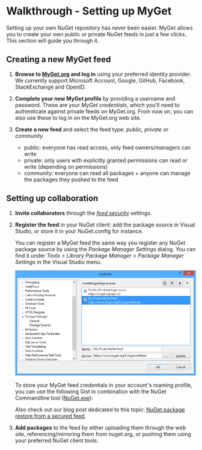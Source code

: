 ﻿# Walkthrough - Setting up MyGet

Setting up your own NuGet repository has never been easier. MyGet allows you to create your own public or private NuGet feeds in just a few clicks. This section will guide you through it.

## Creating a new MyGet feed

1. **Browse to [MyGet.org][1] and log in** using your preferred identity provider. We currently support Microsoft Account, Google, GitHub, Facebook, StackExchange and OpenID.

2. **Complete your new MyGet profile** by providing a username and password. These are your *MyGet credentials*, which you'll need to authenticate against private feeds on MyGet.org. From now on, you can also use these to log in on the MyGet.org web site.

3. **Create a new feed** and select the feed type: *public, private or community*

	* public: everyone has read access, only feed owners/managers can write
	* private: only users with explicitly granted permissions can read or write (depending on permissions)
	* community: everyone can read all packages + anyone can manage the packages they pushed to the feed

## Setting up collaboration

1. **Invite collaborators** through the *[feed security][2]* settings.

2. **Register the feed** in your NuGet client: add the package source in Visual Studio, or store it in your NuGet.config for instance.

	You can register a MyGet feed the same way you register any NuGet package source by using the _Package Manager Settings_ dialog.
	You can find it under _Tools > Library Package Manager > Package Manager Settings_ in the Visual Studio menu.

	![Register MyGet Feed](Images/faq_register_myget_feed.png)

	To store your MyGet feed credentials in your account's roaming profile, you can use the following Gist in combination with the NuGet Commandline tool (<a href="https://nuget.org/nuget.exe" title="Click here to download the NuGet commandline tool">NuGet.exe</a>):

	<script src="https://gist.github.com/xavierdecoster/3205826.js"></script>

	Also check out our blog post dedicated to this topic: <a href="http://blog.myget.org/post/2012/12/12/NuGet-package-restore-from-a-secured-feed.aspx" target="_blank">NuGet package restore from a secured feed</a>.

3. **Add packages** to the feed by either uploading them through the web site, referencing/mirroring them from nuget.org, or pushing them using your preferred NuGet client tools.

[1]: http://www.myget.org
[2]: http://docs.myget.org/docs/reference/feed-security
